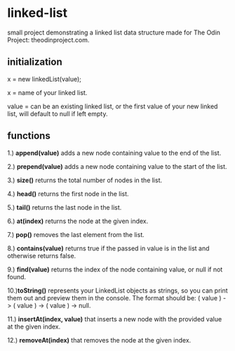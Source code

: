 # linked-list
small project demonstrating a linked list data structure
made for The Odin Project: theodinproject.com.
## initialization
x = new linkedList(value);

x = name of your linked list.

value = can be an existing linked list, or the first value of your new linked list, will default to null if left empty.

## functions
1.) **append(value)** adds a new node containing value to the end of the list.

2.) **prepend(value)** adds a new node containing value to the start of the list.

3.) **size()** returns the total number of nodes in the list.

4.) **head()** returns the first node in the list.

5.) **tail()** returns the last node in the list.

6.) **at(index)** returns the node at the given index.

7.) **pop()** removes the last element from the list.

8.) **contains(value)** returns true if the passed in value is in the list and otherwise returns false.

9.) **find(value)** returns the index of the node containing value, or null if not found.

10.)**toString()** represents your LinkedList objects as strings, so you can print them out and preview them in the console. 
The format should be: ( value ) -> ( value ) -> ( value ) -> null.

11.) **insertAt(index, value)** that inserts a new node with the provided value at the given index. 

12.) **removeAt(index)** that removes the node at the given index.
